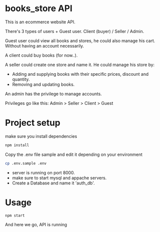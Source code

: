 # books_store API

This is an ecommerce website API.

There's 3 types of users + Guest user. Client (buyer) / Seller / Admin.

Guest user could view all books and stores, he could also manage his cart. Without having an account necessarily.

A client could buy books (for now..).

A seller could create one store and name it. He could manage his store by:

-   Adding and supplying books with their specific prices, discount and quantity.
-   Removing and updating books.

An admin has the privilege to manage accounts.

Privileges go like this:
Admin > Seller > Client > Guest

# Project setup

make sure you install dependencies

```bash
npm install
```

Copy the .env file sample and edit it depending on your environment

```bash
cp .env.sample .env
```

-   server is running on port 8000.
-   make sure to start mysql and appache servers.
-   Create a Database and name it 'auth_db'.

# Usage

```bash
npm start
```

And here we go, API is running
